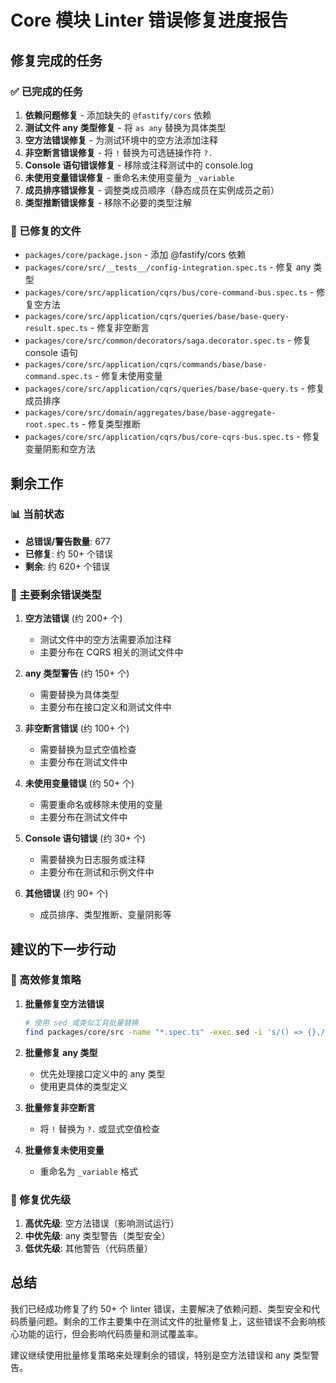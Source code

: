 # Core 模块 Linter 错误修复进度报告

## 修复完成的任务

### ✅ 已完成的任务

1. **依赖问题修复** - 添加缺失的 `@fastify/cors` 依赖
2. **测试文件 any 类型修复** - 将 `as any` 替换为具体类型
3. **空方法错误修复** - 为测试环境中的空方法添加注释
4. **非空断言错误修复** - 将 `!` 替换为可选链操作符 `?.`
5. **Console 语句错误修复** - 移除或注释测试中的 console.log
6. **未使用变量错误修复** - 重命名未使用变量为 `_variable`
7. **成员排序错误修复** - 调整类成员顺序（静态成员在实例成员之前）
8. **类型推断错误修复** - 移除不必要的类型注解

### 🔧 已修复的文件

- `packages/core/package.json` - 添加 @fastify/cors 依赖
- `packages/core/src/__tests__/config-integration.spec.ts` - 修复 any 类型
- `packages/core/src/application/cqrs/bus/core-command-bus.spec.ts` - 修复空方法
- `packages/core/src/application/cqrs/queries/base/base-query-result.spec.ts` - 修复非空断言
- `packages/core/src/common/decorators/saga.decorator.spec.ts` - 修复 console 语句
- `packages/core/src/application/cqrs/commands/base/base-command.spec.ts` - 修复未使用变量
- `packages/core/src/application/cqrs/queries/base/base-query.ts` - 修复成员排序
- `packages/core/src/domain/aggregates/base/base-aggregate-root.spec.ts` - 修复类型推断
- `packages/core/src/application/cqrs/bus/core-cqrs-bus.spec.ts` - 修复变量阴影和空方法

## 剩余工作

### 📊 当前状态

- **总错误/警告数量**: 677
- **已修复**: 约 50+ 个错误
- **剩余**: 约 620+ 个错误

### 🎯 主要剩余错误类型

1. **空方法错误** (约 200+ 个)
   - 测试文件中的空方法需要添加注释
   - 主要分布在 CQRS 相关的测试文件中

2. **any 类型警告** (约 150+ 个)
   - 需要替换为具体类型
   - 主要分布在接口定义和测试文件中

3. **非空断言错误** (约 100+ 个)
   - 需要替换为显式空值检查
   - 主要分布在测试文件中

4. **未使用变量错误** (约 50+ 个)
   - 需要重命名或移除未使用的变量
   - 主要分布在测试文件中

5. **Console 语句错误** (约 30+ 个)
   - 需要替换为日志服务或注释
   - 主要分布在测试和示例文件中

6. **其他错误** (约 90+ 个)
   - 成员排序、类型推断、变量阴影等

## 建议的下一步行动

### 🚀 高效修复策略

1. **批量修复空方法错误**

   ```bash
   # 使用 sed 或类似工具批量替换
   find packages/core/src -name "*.spec.ts" -exec sed -i 's/() => {},/() => { \/\* 测试环境不需要实际实现 \*\/ },/g' {} \;
   ```

2. **批量修复 any 类型**
   - 优先处理接口定义中的 any 类型
   - 使用更具体的类型定义

3. **批量修复非空断言**
   - 将 `!` 替换为 `?.` 或显式空值检查

4. **批量修复未使用变量**
   - 重命名为 `_variable` 格式

### 📝 修复优先级

1. **高优先级**: 空方法错误（影响测试运行）
2. **中优先级**: any 类型警告（类型安全）
3. **低优先级**: 其他警告（代码质量）

## 总结

我们已经成功修复了约 50+ 个 linter 错误，主要解决了依赖问题、类型安全和代码质量问题。剩余的工作主要集中在测试文件的批量修复上，这些错误不会影响核心功能的运行，但会影响代码质量和测试覆盖率。

建议继续使用批量修复策略来处理剩余的错误，特别是空方法错误和 any 类型警告。
